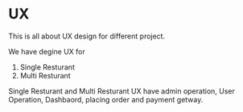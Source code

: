 # UX
This is all about UX design  for different project.

We have degine UX for 
1. Single Resturant 
2. Multi Resturant 

Single Resturant  and Multi Resturant UX have admin operation, User Operation, Dashbaord, placing order and payment getway.
